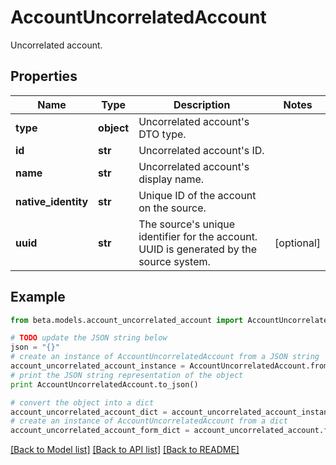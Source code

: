# AccountUncorrelatedAccount

Uncorrelated account.

## Properties
Name | Type | Description | Notes
------------ | ------------- | ------------- | -------------
**type** | **object** | Uncorrelated account&#39;s DTO type. | 
**id** | **str** | Uncorrelated account&#39;s ID. | 
**name** | **str** | Uncorrelated account&#39;s display name. | 
**native_identity** | **str** | Unique ID of the account on the source. | 
**uuid** | **str** | The source&#39;s unique identifier for the account. UUID is generated by the source system. | [optional] 

## Example

```python
from beta.models.account_uncorrelated_account import AccountUncorrelatedAccount

# TODO update the JSON string below
json = "{}"
# create an instance of AccountUncorrelatedAccount from a JSON string
account_uncorrelated_account_instance = AccountUncorrelatedAccount.from_json(json)
# print the JSON string representation of the object
print AccountUncorrelatedAccount.to_json()

# convert the object into a dict
account_uncorrelated_account_dict = account_uncorrelated_account_instance.to_dict()
# create an instance of AccountUncorrelatedAccount from a dict
account_uncorrelated_account_form_dict = account_uncorrelated_account.from_dict(account_uncorrelated_account_dict)
```
[[Back to Model list]](../README.md#documentation-for-models) [[Back to API list]](../README.md#documentation-for-api-endpoints) [[Back to README]](../README.md)


